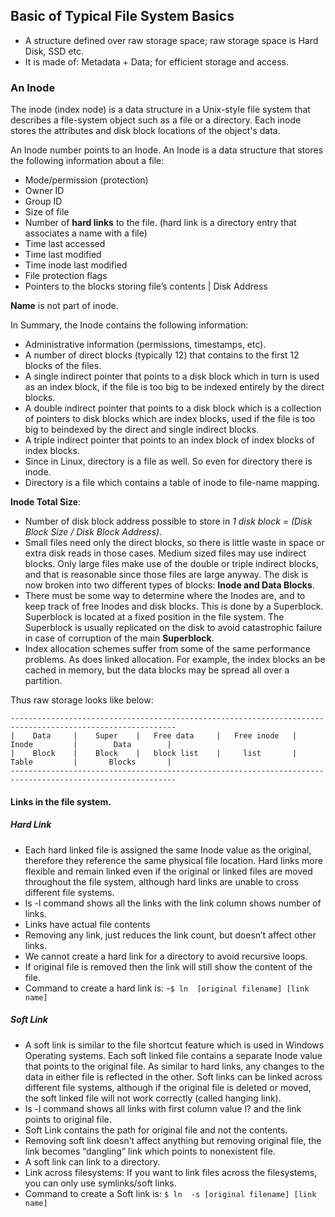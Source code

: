 ## Basic of Typical File System Basics
- A structure defined over raw storage space; raw storage space is Hard Disk, SSD etc. 
- It is made of: Metadata + Data; for efficient storage and access. 

### An Inode
The inode (index node) is a data structure in a Unix-style file system that describes a file-system object such as a file or a directory. Each inode stores the attributes and disk block locations of the object's data.

An Inode number points to an Inode. An Inode is a data structure that stores the following information about a file:
- Mode/permission (protection)
- Owner ID
- Group ID
- Size of file
- Number of **hard links** to the file. (hard link is a directory entry that associates a name with a file)
- Time last accessed
- Time last modified
- Time inode last modified
- File protection flags
- Pointers to the blocks storing file’s contents | Disk Address

**Name** is not part of inode.

In Summary, the Inode contains the following information:
- Administrative information (permissions, timestamps, etc).
- A number of direct blocks (typically 12) that contains to the first 12 blocks of the files.
- A single indirect pointer that points to a disk block which in turn is used as an index block, if the file is too big to be indexed entirely by the direct blocks.
- A double indirect pointer that points to a disk block which is a collection of pointers to disk blocks which are index blocks, used if the file is too big to beindexed by the direct and single indirect blocks.
- A triple indirect pointer that points to an index block of index blocks of index blocks.
- Since in Linux, directory is a file as well. So even for directory there is inode.
- Directory is a file which contains a table of inode to file-name mapping.



**Inode Total Size**:
- Number of disk block address possible to store in *1 disk block = (Disk Block Size / Disk Block Address)*.
- Small files need only the direct blocks, so there is little waste in space or extra disk reads in those cases. Medium sized files may use indirect blocks. Only large files make use of the double or triple indirect blocks, and that is reasonable since those files are large anyway. The disk is now broken into two different types of blocks: **Inode and Data Blocks**.
- There must be some way to determine where the Inodes are, and to keep track of free Inodes and disk blocks. This is done by a Superblock. Superblock is located at a fixed position in the file system. The Superblock is usually replicated on the disk to avoid catastrophic failure in case of corruption of the main **Superblock**.
- Index allocation schemes suffer from some of the same performance problems. As does linked allocation. For example, the index blocks an be cached in memory, but the data blocks may be spread all over a partition.

Thus raw storage looks like below: 
```
-----------------------------------------------------------------------------------------------------------
|    Data     |    Super    |   Free data     |   Free inode   |       Inode         |        Data        |
|    Block    |    Block    |   block list    |     list       |       Table         |       Blocks       |
-----------------------------------------------------------------------------------------------------------
```
#### Links in the file system.
##### Hard Link
- Each hard linked file is assigned the same Inode value as the original, therefore they reference the same physical file location. Hard links more flexible and remain linked even if the original or linked files are moved throughout the file system, although hard links are unable to cross different file systems.
- ls -l command shows all the links with the link column shows number of links.
- Links have actual file contents
- Removing any link, just reduces the link count, but doesn’t affect other links.
- We cannot create a hard link for a directory to avoid recursive loops.
- If original file is removed then the link will still show the content of the file.
- Command to create a hard link is:
    -`$ ln  [original filename] [link name]`

##### Soft Link
- A soft link is similar to the file shortcut feature which is used in Windows Operating systems. Each soft linked file contains a separate Inode value that points to the original file. As similar to hard links, any changes to the data in either file is reflected in the other. Soft links can be linked across different file systems, although if the original file is deleted or moved, the soft linked file will not work correctly (called hanging link).
- ls -l command shows all links with first column value l? and the link points to original file.
- Soft Link contains the path for original file and not the contents.
- Removing soft link doesn’t affect anything but removing original file, the link becomes “dangling” link which points to nonexistent file.
- A soft link can link to a directory.
- Link across filesystems: If you want to link files across the filesystems, you can only use symlinks/soft links.
- Command to create a Soft link is: `$ ln  -s [original filename] [link name]`






